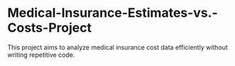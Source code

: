 # Medical-Insurance-Estimates-vs.-Costs-Project
This project aims to analyze medical insurance cost data efficiently without writing repetitive code. 
